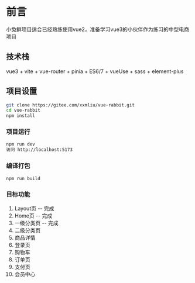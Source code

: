 # 前言

小兔鲜项目适合已经熟练使用vue2，准备学习vue3的小伙伴作为练习的中型电商项目

## 技术栈

vue3 + vite + vue-router + pinia + ES6/7 + vueUse + sass + element-plus

## 项目设置

```sh
git clone https://gitee.com/xxmliu/vue-rabbit.git
cd vue-rabbit
npm install
```

### 项目运行

```sh
npm run dev
访问 http://localhost:5173
```

### 编译打包

```sh
npm run build
```

### 目标功能
1. Layout页     --  完成
2. Home页       --  完成
3. 一级分类页    --  完成
4. 二级分类页
5. 商品详情
6. 登录页
7. 购物车
8. 订单页
9. 支付页
10. 会员中心